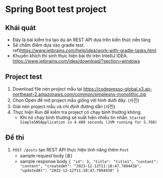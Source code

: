 # Spring Boot test project
## Khái quát
* Đây là bài kiểm tra tạo dự án REST API dựa trên kiến thức nền tảng
* Sẽ chấm điểm dựa vào gradle test. ref)https://www.jetbrains.com/help/idea/work-with-gradle-tasks.html
* Khuyến khích thí sinh thực hiện bài thi trên IntelliJ IDEA. https://www.jetbrains.com/idea/download/?section=windows

## Project test
1. Download file nén project mẫu tại https://codepresso-global.s3.ap-northeast-2.amazonaws.com/common/simplesns-monolithic.zip
2. Chọn Open để mở project mẫu giống với hình dưới đây:
   (사진)
3. Giải nén project mẫu và chỉ định đường dẫn
   (사진)
4. Thực hiện Run để kiểm tra project có chạy bình thường không.
   * Khi nó chạy bình thường sẽ xuất hiện nhiều tin nhắn. `Started SimpleSNSApplication in 4.489 seconds (JVM running for 5.708)`

 ## Đề thi
 1. `POST /posts` tạo REST API thực hiện tính năng thêm `Post`
    * sample request body
      (표)
    * sample response body
      `{
  "id": 3,
  "title": "title1",
  "content": "content",
  "createdAt": "2023-12-12T11:10:47.7894438",
  "updatedAt": "2023-12-12T11:10:47.7894438"
}`

